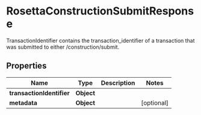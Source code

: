

# RosettaConstructionSubmitResponse

TransactionIdentifier contains the transaction_identifier of a transaction that was submitted to either /construction/submit.

## Properties

Name | Type | Description | Notes
------------ | ------------- | ------------- | -------------
**transactionIdentifier** | **Object** |  | 
**metadata** | **Object** |  |  [optional]



